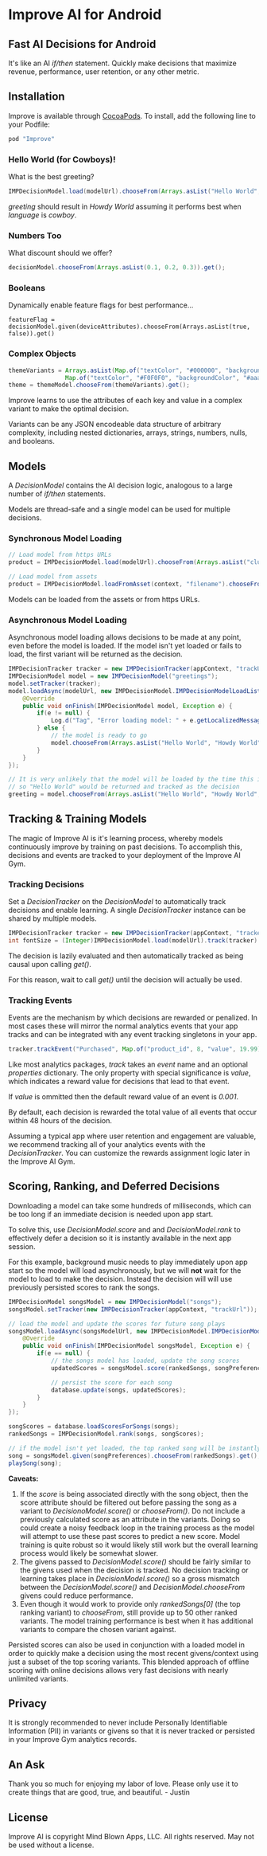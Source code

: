 # Improve AI for Android

## Fast AI Decisions for Android


It's like an AI *if/then* statement. Quickly make decisions that maximize revenue, performance, user retention, or any other metric.

## Installation

Improve is available through [CocoaPods](http://cocoapods.org). To install, add the following line to your Podfile:

```ruby
pod "Improve"
```

### Hello World (for Cowboys)!

What is the best greeting?

```Java
IMPDecisionModel.load(modelUrl).chooseFrom(Arrays.asList("Hello World", "Howdy World", "Yo World")).given(Map.of("language", "cowboy")).get();
```

*greeting* should result in *Howdy World* assuming it performs best when *language* is *cowboy*.

### Numbers Too

What discount should we offer?

```Java
decisionModel.chooseFrom(Arrays.asList(0.1, 0.2, 0.3)).get();

```

### Booleans

Dynamically enable feature flags for best performance...

```
featureFlag = decisionModel.given(deviceAttributes).chooseFrom(Arrays.asList(true, false)).get()
```

### Complex Objects

```Java
themeVariants = Arrays.asList(Map.of("textColor", "#000000", "backgroundColor", "#ffffff"),
                Map.of("textColor", "#F0F0F0", "backgroundColor", "#aaaaaa"));
theme = themeModel.chooseFrom(themeVariants).get();
```

Improve learns to use the attributes of each key and value in a complex variant to make the optimal decision.

Variants can be any JSON encodeable data structure of arbitrary complexity, including nested dictionaries, arrays, strings, numbers, nulls, and booleans.

## Models

A *DecisionModel* contains the AI decision logic, analogous to a large number of *if/then* statements.

Models are thread-safe and a single model can be used for multiple decisions.

### Synchronous Model Loading

```Java
// Load model from https URLs
product = IMPDecisionModel.load(modelUrl).chooseFrom(Arrays.asList("clutch", "dress", "jacket")).get();

// Load model from assets
product = IMPDecisionModel.loadFromAsset(context, "filename").chooseFrom(Arrays.asList("clutch", "dress", "jacket")).get();
```

Models can be loaded from the assets or from https URLs.

### Asynchronous Model Loading

Asynchronous model loading allows decisions to be made at any point, even before the model is loaded.  If the model isn't yet loaded or fails to load, the first variant will be returned as the decision.

```Java
IMPDecisionTracker tracker = new IMPDecisionTracker(appContext, "trackUrl");
IMPDecisionModel model = new IMPDecisionModel("greetings");
model.setTracker(tracker);
model.loadAsync(modelUrl, new IMPDecisionModel.IMPDecisionModelLoadListener() {
    @Override
    public void onFinish(IMPDecisionModel model, Exception e) {
        if(e != null) {
            Log.d("Tag", "Error loading model: " + e.getLocalizedMessage());
        } else {
            // the model is ready to go
            model.chooseFrom(Arrays.asList("Hello World", "Howdy World", "Yo World")).get();
        }
    }
});

// It is very unlikely that the model will be loaded by the time this is called,
// so "Hello World" would be returned and tracked as the decision
greeting = model.chooseFrom(Arrays.asList("Hello World", "Howdy World", "Yo World")).get()
```

## Tracking & Training Models

The magic of Improve AI is it's learning process, whereby models continuously improve by training on past decisions. To accomplish this, decisions and events are tracked to your deployment of the Improve AI Gym.

### Tracking Decisions

Set a *DecisionTracker* on the *DecisionModel* to automatically track decisions and enable learning.  A single *DecisionTracker* instance can be shared by multiple models.

```Java
IMPDecisionTracker tracker = new IMPDecisionTracker(appContext, "trackerUrl"); // trackUrl is obtained from your Gym configuration
int fontSize = (Integer)IMPDecisionModel.load(modelUrl).track(tracker).chooseFrom(Arrays.asList(12, 16, 20)).get();
```

The decision is lazily evaluated and then automatically tracked as being causal upon calling *get()*.

For this reason, wait to call *get()* until the decision will actually be used.

### Tracking Events

Events are the mechanism by which decisions are rewarded or penalized.  In most cases these will mirror the normal analytics events that your app tracks and can be integrated with any event tracking singletons in your app.

```Java
tracker.trackEvent("Purchased", Map.of("product_id", 8, "value", 19.99));
```

Like most analytics packages, *track* takes an *event* name and an optional *properties* dictionary.  The only property with special significance is *value*, which indicates a reward value for decisions that lead to that event.  

If *value* is ommitted then the default reward value of an event is *0.001*.

By default, each decision is rewarded the total value of all events that occur within 48 hours of the decision.

Assuming a typical app where user retention and engagement are valuable, we recommend tracking all of your analytics events with the *DecisionTracker*.  You can customize the rewards assignment logic later in the Improve AI Gym.

## Scoring, Ranking, and Deferred Decisions

Downloading a model can take some hundreds of milliseconds, which can be too long if an immediate decision is needed upon app start.

To solve this, use *DecisionModel.score* and and *DecisionModel.rank* to effectively defer a decision so it is instantly available in the next app session.

For this example, background music needs to play immediately upon app start so the model will load asynchronously, but we will **not** wait for the model to load to make the decision. Instead the decision will will use previously persisted scores to rank the songs.

```Java
IMPDecisionModel songsModel = new IMPDecisionModel("songs");
songsModel.setTracker(new IMPDecisionTracker(appContext, "trackUrl"));

// load the model and update the scores for future song plays
songsModel.loadAsync(songsModelUrl, new IMPDecisionModel.IMPDecisionModelLoadListener() {
    @Override
    public void onFinish(IMPDecisionModel songsModel, Exception e) {
        if(e == null) {
            // the songs model has loaded, update the song scores
            updatedScores = songsModel.score(rankedSongs, songPreferences);

            // persist the score for each song
            database.update(songs, updatedScores);
        }
    }
});

songScores = database.loadScoresForSongs(songs);
rankedSongs = IMPDecisionModel.rank(songs, songScores);

// if the model isn't yet loaded, the top ranked song will be instantly chosen and the decision will then be tracked on get()
song = songsModel.given(songPreferences).chooseFrom(rankedSongs).get();
playSong(song);
```

**Caveats:**

1. If the *score* is being associated directly with the song object, then the score attribute should be filtered out before passing the song as a variant to *DecisionoModel.score()* or *chooseFrom()*. Do not include a previously calculated score as an attribute in the variants. Doing so could create a noisy feedback loop in the training process as the model will attempt to use these past scores to predict a new score.  Model training is quite robust so it would likely still work but the overall learning process would likely be somewhat slower.
2. The givens passed to *DecisionModel.score()* should be fairly similar to the givens used when the decision is tracked.  No decision tracking or learning takes place in *DecisionModel.score()* so a gross mismatch between the *DecisionModel.score()* and *DecisionModel.chooseFrom* givens could reduce performance.
3. Even though it would work to provide only *rankedSongs[0]* (the top ranking variant) to *chooseFrom*, still provide up to 50 other ranked variants. The model training performance is best when it has additional variants to compare the chosen variant against.

Persisted scores can also be used in conjunction with a loaded model in order to quickly make a decision using the most recent givens/context using just a subset of the top scoring variants.  This blended approach of offline scoring with online decisions allows very fast decisions with nearly unlimited variants.

## Privacy

It is strongly recommended to never include Personally Identifiable Information (PII) in variants or givens so that it is never tracked or persisted in your Improve Gym analytics records.

## An Ask

Thank you so much for enjoying my labor of love. Please only use it to create things that are good, true, and beautiful. - Justin

## License

Improve AI is copyright Mind Blown Apps, LLC. All rights reserved.  May not be used without a license.
